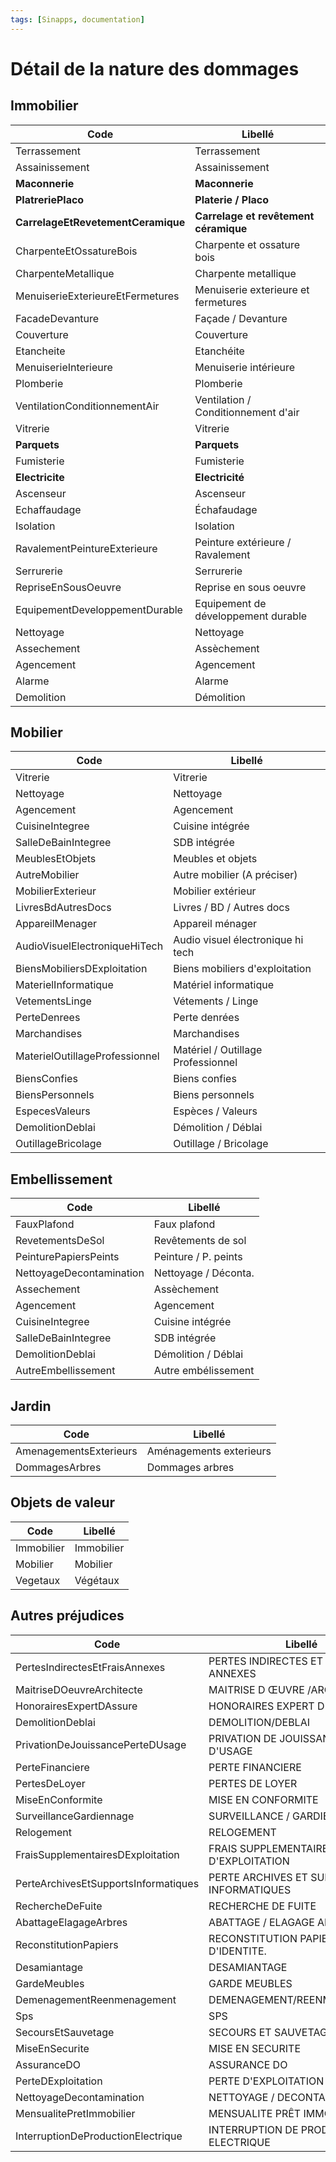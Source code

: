 ```yaml
---
tags: [Sinapps, documentation]
---
```


# Détail de la nature des dommages

<!--
type: tab
title: Immobilier
-->

## Immobilier

| Code                               | Libellé                               |
| ---------------------------------- | ------------------------------------- |
| Terrassement                       | Terrassement                          |
| Assainissement                     | Assainissement                        |
| **Maconnerie**                     | **Maconnerie**                        |
| **PlatreriePlaco**                 | **Platerie / Placo**                  |
| **CarrelageEtRevetementCeramique** | **Carrelage et revêtement céramique** |
| CharpenteEtOssatureBois            | Charpente et ossature bois            |
| CharpenteMetallique                | Charpente metallique                  |
| MenuiserieExterieureEtFermetures   | Menuiserie exterieure et fermetures   |
| FacadeDevanture                    | Façade / Devanture                    |
| Couverture                         | Couverture                            |
| Etancheite                         | Etanchéite                            |
| MenuiserieInterieure               | Menuiserie intérieure                 |
| Plomberie                          | Plomberie                             |
| VentilationConditionnementAir      | Ventilation / Conditionnement d'air   |
| Vitrerie                           | Vitrerie                              |
| **Parquets**                       | **Parquets**                          |
| Fumisterie                         | Fumisterie                            |
| **Electricite**                    | **Electricité**                       |
| Ascenseur                          | Ascenseur                             |
| Echaffaudage                       | Échafaudage                           |
| Isolation                          | Isolation                             |
| RavalementPeintureExterieure       | Peinture extérieure / Ravalement      |
| Serrurerie                         | Serrurerie                            |
| RepriseEnSousOeuvre                | Reprise en sous oeuvre                |
| EquipementDeveloppementDurable     | Equipement de développement durable   |
| Nettoyage                          | Nettoyage                             |
| Assechement                        | Assèchement                           |
| Agencement                         | Agencement                            |
| Alarme                             | Alarme                                |
| Demolition                         | Démolition                            |

<!--
type: tab
title: Mobilier
-->

## Mobilier

| Code                           | Libellé                            |
| ------------------------------ | ---------------------------------- |
| Vitrerie                       | Vitrerie                           |
| Nettoyage                      | Nettoyage                          |
| Agencement                     | Agencement                         |
| CuisineIntegree                | Cuisine intégrée                   |
| SalleDeBainIntegree            | SDB intégrée                       |
| MeublesEtObjets                | Meubles et objets                  |
| AutreMobilier                  | Autre mobilier (A préciser)        |
| MobilierExterieur              | Mobilier extérieur                 |
| LivresBdAutresDocs             | Livres / BD / Autres docs          |
| AppareilMenager                | Appareil ménager                   |
| AudioVisuelElectroniqueHiTech  | Audio visuel électronique hi tech  |
| BiensMobiliersDExploitation    | Biens mobiliers d'exploitation     |
| MaterielInformatique           | Matériel informatique              |
| VetementsLinge                 | Vétements / Linge                  |
| PerteDenrees                   | Perte denrées                      |
| Marchandises                   | Marchandises                       |
| MaterielOutillageProfessionnel | Matériel / Outillage Professionnel |
| BiensConfies                   | Biens confies                      |
| BiensPersonnels                | Biens personnels                   |
| EspecesValeurs                 | Espèces / Valeurs                  |
| DemolitionDeblai               | Démolition / Déblai                |
| OutillageBricolage             | Outillage / Bricolage              |

<!--
type: tab
title: Embellissement
-->

## Embellissement

| Code                     | Libellé              |
| ------------------------ | -------------------- |
| FauxPlafond              | Faux plafond         |
| RevetementsDeSol         | Revêtements de sol   |
| PeinturePapiersPeints    | Peinture / P. peints |
| NettoyageDecontamination | Nettoyage / Déconta. |
| Assechement              | Assèchement          |
| Agencement               | Agencement           |
| CuisineIntegree          | Cuisine intégrée     |
| SalleDeBainIntegree      | SDB intégrée         |
| DemolitionDeblai         | Démolition / Déblai  |
| AutreEmbellissement      | Autre embélissement  |

<!--
type: tab
title: Jardin
-->

## Jardin

| Code                   | Libellé                 |
| ---------------------- | ----------------------- |
| AmenagementsExterieurs | Aménagements exterieurs |
| DommagesArbres         | Dommages arbres         |

<!--
type: tab
title: Objets de valeur
-->

## Objets de valeur

| Code       | Libellé    |
| ---------- | ---------- |
| Immobilier | Immobilier |
| Mobilier   | Mobilier   |
| Vegetaux   | Végétaux   |

<!--
type: tab
title: Autres
-->

## Autres préjudices

| Code                                 | Libellé                                  |
| ------------------------------------ | ---------------------------------------- |
| PertesIndirectesEtFraisAnnexes       | PERTES INDIRECTES ET FRAIS ANNEXES       |
| MaitriseDOeuvreArchitecte            | MAITRISE D ŒUVRE /ARCHITECTE             |
| HonorairesExpertDAssure              | HONORAIRES EXPERT D'ASSURE               |
| DemolitionDeblai                     | DEMOLITION/DEBLAI                        |
| PrivationDeJouissancePerteDUsage     | PRIVATION DE JOUISSANCE / PERTE D'USAGE  |
| PerteFinanciere                      | PERTE FINANCIERE                         |
| PertesDeLoyer                        | PERTES DE LOYER                          |
| MiseEnConformite                     | MISE EN CONFORMITE                       |
| SurveillanceGardiennage              | SURVEILLANCE / GARDIENNAGE               |
| Relogement                           | RELOGEMENT                               |
| FraisSupplementairesDExploitation    | FRAIS SUPPLEMENTAIRES D'EXPLOITATION     |
| PerteArchivesEtSupportsInformatiques | PERTE ARCHIVES ET SUPPORTS INFORMATIQUES |
| RechercheDeFuite                     | RECHERCHE DE FUITE                       |
| AbattageElagageArbres                | ABATTAGE / ELAGAGE ARBRES                |
| ReconstitutionPapiers                | RECONSTITUTION PAPIERS D'IDENTITE.       |
| Desamiantage                         | DESAMIANTAGE                             |
| GardeMeubles                         | GARDE MEUBLES                            |
| DemenagementReenmenagement           | DEMENAGEMENT/REENMENAGEMENT              |
| Sps                                  | SPS                                      |
| SecoursEtSauvetage                   | SECOURS ET SAUVETAGE                     |
| MiseEnSecurite                       | MISE EN SECURITE                         |
| AssuranceDO                          | ASSURANCE DO                             |
| PerteDExploitation                   | PERTE D'EXPLOITATION                     |
| NettoyageDecontamination             | NETTOYAGE / DECONTAMINATION              |
| MensualitePretImmobilier             | MENSUALITE PRÊT IMMOBILIER               |
| InterruptionDeProductionElectrique   | INTERRUPTION DE PRODUCTION ELECTRIQUE    |

<!-- type: tab-end -->
